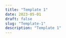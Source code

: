 ```yaml
---
title: "Template 1"
date: 2023-05-01
draft: false
slug: "Template-1"
description: "Template 1"
---
```

<!--adsense-->
